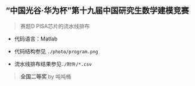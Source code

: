 ## “中国光谷·华为杯”第十九届中国研究生数学建模竞赛

> 赛题D  PISA芯片的流水线排布

- 代码语言：Matlab

- 代码结构参见 `./photo/program.png`

- 流水线排布结果参见`./附件/*.csv`

>  **全国二等奖**  by 吨吨桶


